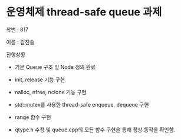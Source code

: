 #  운영체제 thread-safe queue 과제
학번 : 817

이름 : 김진솔

진행상황
- 기본 Queue 구조 및 Node 정의 완료
- init, release 기능 구현
- nalloc, nfree, nclone 기능 구현
- std::mutex를 사용한 thread-safe enqueue, dequeue 구현
- range 함수 구현

- qtype.h 수정 및 queue.cpp의 모든 함수 구현을 통해 정상 동작을 확인함. 
